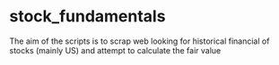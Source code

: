 # stock_fundamentals
The aim of the scripts is to scrap web looking for historical financial of stocks (mainly US) and attempt to calculate the fair value
